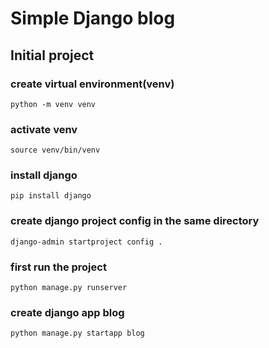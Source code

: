 # Simple Django blog

## Initial project

### create virtual environment(venv)
`python -m venv venv`

### activate venv
`source venv/bin/venv`

### install django
`pip install django`

### create django project config in the same directory
`django-admin startproject config .`

### first run the project
`python manage.py runserver`

### create django app blog
`python manage.py startapp blog`





